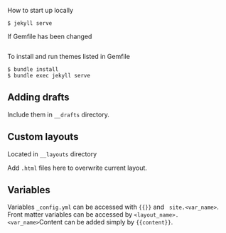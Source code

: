How to start up locally

```
$ jekyll serve
```

If Gemfile has been changed
```

```

To install and run themes listed in Gemfile
```
$ bundle install
$ bundle exec jekyll serve
```

## Adding drafts

Include them in ```__drafts``` directory.



## Custom layouts
Located in ```__layouts``` directory

Add ```.html``` files here to overwrite current layout.

## Variables

Variables ```_config.yml``` can be accessed with ```{{}}``` and ``` site.<var_name>```. Front matter variables can be accessed by ```<layout_name>.<var_name>```Content can be added simply by ```{{content}}```.
